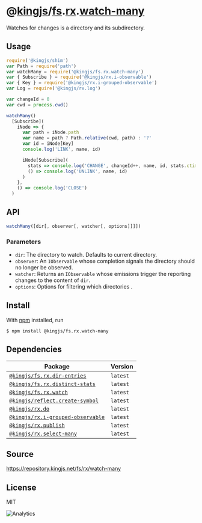 # @[kingjs][@kingjs]/[fs][ns0].[rx][ns1].[watch-many][ns2]
Watches for changes is a directory and its subdirectory.
## Usage
```js
require('@kingjs/shim')
var Path = require('path')
var watchMany = require('@kingjs/fs.rx.watch-many')
var { Subscribe } = require('@kingjs/rx.i-observable')
var { Key } = require('@kingjs/rx.i-grouped-observable')
var Log = require('@kingjs/rx.log')

var changeId = 0
var cwd = process.cwd()

watchMany()
  [Subscribe](
    iNode => {
      var path = iNode.path
      var name = path ? Path.relative(cwd, path) : '?'
      var id = iNode[Key]
      console.log('LINK', name, id)

      iNode[Subscribe](
        stats => console.log('CHANGE', changeId++, name, id, stats.ctimeMs),
        () => console.log('UNLINK', name, id)
      )
    }, 
    () => console.log('CLOSE')
  )

```

## API
```ts
watchMany([dir[, observer[, watcher[, options]]]])
```

### Parameters
- `dir`: The directory to watch. Defaults to current directory.
- `observer`: An `IObservable` whose completion signals the directory should no longer be observed.
- `watcher`: Returns an `IObservable` whose emissions trigger the reporting changes to the content of `dir`.
- `options`: Options for filtering which directories .



## Install
With [npm](https://npmjs.org/) installed, run
```
$ npm install @kingjs/fs.rx.watch-many
```
## Dependencies
|Package|Version|
|---|---|
|[`@kingjs/fs.rx.dir-entries`](https://www.npmjs.com/package/@kingjs/fs.rx.dir-entries)|`latest`|
|[`@kingjs/fs.rx.distinct-stats`](https://www.npmjs.com/package/@kingjs/fs.rx.distinct-stats)|`latest`|
|[`@kingjs/fs.rx.watch`](https://www.npmjs.com/package/@kingjs/fs.rx.watch)|`latest`|
|[`@kingjs/reflect.create-symbol`](https://www.npmjs.com/package/@kingjs/reflect.create-symbol)|`latest`|
|[`@kingjs/rx.do`](https://www.npmjs.com/package/@kingjs/rx.do)|`latest`|
|[`@kingjs/rx.i-grouped-observable`](https://www.npmjs.com/package/@kingjs/rx.i-grouped-observable)|`latest`|
|[`@kingjs/rx.publish`](https://www.npmjs.com/package/@kingjs/rx.publish)|`latest`|
|[`@kingjs/rx.select-many`](https://www.npmjs.com/package/@kingjs/rx.select-many)|`latest`|
## Source
https://repository.kingjs.net/fs/rx/watch-many
## License
MIT

![Analytics](https://analytics.kingjs.net/fs/rx/watch-many)

[@kingjs]: https://www.npmjs.com/package/kingjs
[ns0]: https://www.npmjs.com/package/@kingjs/fs
[ns1]: https://www.npmjs.com/package/@kingjs/fs.rx
[ns2]: https://www.npmjs.com/package/@kingjs/fs.rx.watch-many
